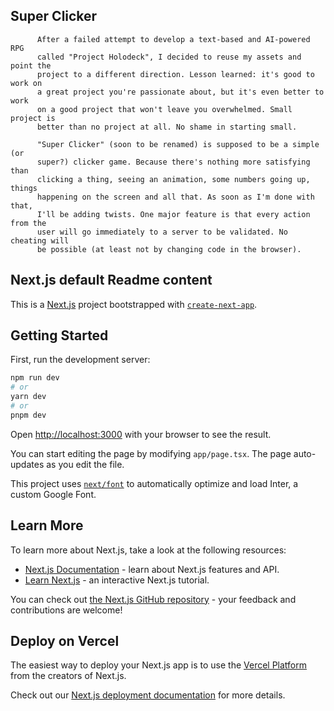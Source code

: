## Super Clicker

          After a failed attempt to develop a text-based and AI-powered RPG
          called "Project Holodeck", I decided to reuse my assets and point the
          project to a different direction. Lesson learned: it's good to work on
          a great project you're passionate about, but it's even better to work
          on a good project that won't leave you overwhelmed. Small project is
          better than no project at all. No shame in starting small.

          "Super Clicker" (soon to be renamed) is supposed to be a simple (or
          super?) clicker game. Because there's nothing more satisfying than
          clicking a thing, seeing an animation, some numbers going up, things
          happening on the screen and all that. As soon as I'm done with that,
          I'll be adding twists. One major feature is that every action from the
          user will go immediately to a server to be validated. No cheating will
          be possible (at least not by changing code in the browser).

## Next.js default Readme content

This is a [Next.js](https://nextjs.org/) project bootstrapped with [`create-next-app`](https://github.com/vercel/next.js/tree/canary/packages/create-next-app).

## Getting Started

First, run the development server:

```bash
npm run dev
# or
yarn dev
# or
pnpm dev
```

Open [http://localhost:3000](http://localhost:3000) with your browser to see the result.

You can start editing the page by modifying `app/page.tsx`. The page auto-updates as you edit the file.

This project uses [`next/font`](https://nextjs.org/docs/basic-features/font-optimization) to automatically optimize and load Inter, a custom Google Font.

## Learn More

To learn more about Next.js, take a look at the following resources:

- [Next.js Documentation](https://nextjs.org/docs) - learn about Next.js features and API.
- [Learn Next.js](https://nextjs.org/learn) - an interactive Next.js tutorial.

You can check out [the Next.js GitHub repository](https://github.com/vercel/next.js/) - your feedback and contributions are welcome!

## Deploy on Vercel

The easiest way to deploy your Next.js app is to use the [Vercel Platform](https://vercel.com/new?utm_medium=default-template&filter=next.js&utm_source=create-next-app&utm_campaign=create-next-app-readme) from the creators of Next.js.

Check out our [Next.js deployment documentation](https://nextjs.org/docs/deployment) for more details.
